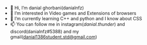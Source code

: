 - 👋 Hi, I’m danial ghorbani(danialnfz)
- 👀 I’m interested in Video games and Extensions of browsers
- 🌱 I’m currently learning C++ and python and I know about CSS
- 📫 You can follow me in instagram(_danial.thunder_) and discord(danialnfz#5388) and my gmail(danial1386student.std@gmail.com)

<!---
danialnfz/danialnfz is a ✨ special ✨ repository because its `README.md` (this file) appears on your GitHub profile.
You can click the Preview link to take a look at your changes.
--->
